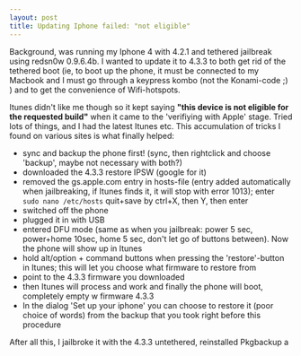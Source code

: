 ```yaml
---
layout: post
title: Updating Iphone failed: "not eligible"
---
```


Background, was running my Iphone 4 with 4.2.1 and tethered jailbreak using redsn0w 0.9.6.4b. I wanted to update it to 4.3.3 to both get rid of the tethered boot (ie, to boot up the phone, it must be connected to my Macbook and I must go through a keypress kombo (not the Konami-code ;) ) and to get the convenience of Wifi-hotspots.

Itunes didn\'t like me though so it kept saying <strong>\"this device is not eligible for the requested build\"</strong> when it came to the \'verifiying with Apple\' stage. Tried lots of things, and I had the latest Itunes etc. This accumulation of tricks I found on various sites is what finally helped:

* sync and backup the phone first! (sync, then rightclick and choose \'backup\', maybe not necessary with both?)
* downloaded the 4.3.3 restore IPSW (google for it)
* removed the gs.apple.com entry in hosts-file (entry added automatically when jailbreaking, if Itunes finds it, it will stop with error 1013); enter
`
sudo nano /etc/hosts
` 
quit+save by ctrl+X, then Y, then enter
* switched off the phone
* plugged it in with USB
* entered DFU mode (same as when you jailbreak: power 5 sec, power+home 10sec, home 5 sec, don\'t let go of buttons between). Now the phone will show up in Itunes
* hold alt/option + command buttons when pressing the \'restore\'-button in Itunes; this will let you choose what firmware to restore from
* point to the 4.3.3 firmware you downloaded
* then Itunes will process and work and finally the phone will boot, completely empty w firmware 4.3.3
* In the dialog \'Set up your iphone\' you can choose to restore it (poor choice of words) from the backup that you took right before this procedure

After all this, I jailbroke it with the 4.3.3 untethered, reinstalled Pkgbackup a